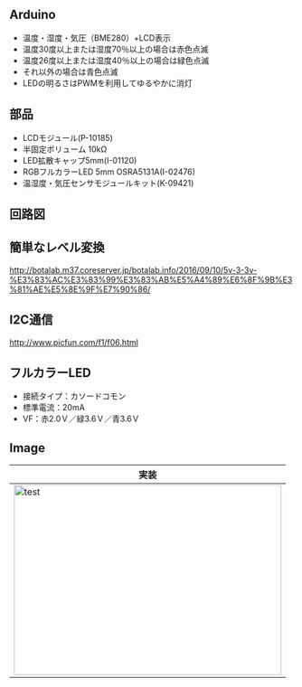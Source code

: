 ## Arduino
* 温度・湿度・気圧（BME280）+LCD表示
* 温度30度以上または湿度70％以上の場合は赤色点滅
* 温度26度以上または湿度40％以上の場合は緑色点滅
* それ以外の場合は青色点滅
* LEDの明るさはPWMを利用してゆるやかに消灯

## 部品
* LCDモジュール(P-10185)
* 半固定ボリューム 10kΩ
* LED拡散キャップ5mm(I-01120)  
* RGBフルカラーLED 5mm OSRA5131A(I-02476)  
* 温湿度・気圧センサモジュールキット(K-09421)

## 回路図

## 簡単なレベル変換
http://botalab.m37.coreserver.jp/botalab.info/2016/09/10/5v-3-3v-%E3%83%AC%E3%83%99%E3%83%AB%E5%A4%89%E6%8F%9B%E3%81%AE%E5%8E%9F%E7%90%86/

## I2C通信
http://www.picfun.com/f1/f06.html

## フルカラーLED
* 接続タイプ：カソードコモン
* 標準電流：20mA
* VF：赤2.0Ｖ／緑3.6Ｖ／青3.6Ｖ

## Image
|実装|
|---|
|<img src="https://github.com/tk0103/Arduino/blob/master/4_Thermohygrometer/45136.jpg" alt="test" title="test" width="473" height="336">|
